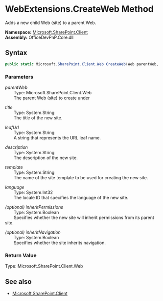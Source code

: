 # WebExtensions.CreateWeb Method  
Adds a new child Web (site) to a parent Web.  

**Namespace:** [Microsoft.SharePoint.Client](Microsoft.SharePoint.Client.md)  
**Assembly:** OfficeDevPnP.Core.dll  
## Syntax
```C#
public static Microsoft.SharePoint.Client.Web CreateWeb(Web parentWeb, String title, String leafUrl, String description, String template, Int32 language, Boolean inheritPermissions, Boolean inheritNavigation)
```
### Parameters
*parentWeb*  
&emsp;&emsp;Type: Microsoft.SharePoint.Client.Web  
&emsp;&emsp;The parent Web (site) to create under  
  
*title*  
&emsp;&emsp;Type: System.String  
&emsp;&emsp;The title of the new site.   
  
*leafUrl*  
&emsp;&emsp;Type: System.String  
&emsp;&emsp;A string that represents the URL leaf name.  
  
*description*  
&emsp;&emsp;Type: System.String  
&emsp;&emsp;The description of the new site.   
  
*template*  
&emsp;&emsp;Type: System.String  
&emsp;&emsp;The name of the site template to be used for creating the new site.   
  
*language*  
&emsp;&emsp;Type: System.Int32  
&emsp;&emsp;The locale ID that specifies the language of the new site.   
  
*(optional) inheritPermissions*  
&emsp;&emsp;Type: System.Boolean  
&emsp;&emsp;Specifies whether the new site will inherit permissions from its parent site.  
  
*(optional) inheritNavigation*  
&emsp;&emsp;Type: System.Boolean  
&emsp;&emsp;Specifies whether the site inherits navigation.  
  
### Return Value
Type: Microsoft.SharePoint.Client.Web  

## See also
- [Microsoft.SharePoint.Client](Microsoft.SharePoint.Client.md)
